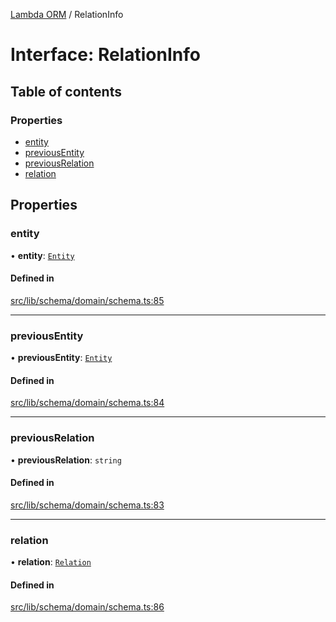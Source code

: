 [Lambda ORM](../README.md) / RelationInfo

# Interface: RelationInfo

## Table of contents

### Properties

- [entity](RelationInfo.md#entity)
- [previousEntity](RelationInfo.md#previousentity)
- [previousRelation](RelationInfo.md#previousrelation)
- [relation](RelationInfo.md#relation)

## Properties

### entity

• **entity**: [`Entity`](Entity.md)

#### Defined in

[src/lib/schema/domain/schema.ts:85](https://github.com/lambda-orm/lambdaorm-base/blob/ff21366/src/lib/schema/domain/schema.ts#L85)

___

### previousEntity

• **previousEntity**: [`Entity`](Entity.md)

#### Defined in

[src/lib/schema/domain/schema.ts:84](https://github.com/lambda-orm/lambdaorm-base/blob/ff21366/src/lib/schema/domain/schema.ts#L84)

___

### previousRelation

• **previousRelation**: `string`

#### Defined in

[src/lib/schema/domain/schema.ts:83](https://github.com/lambda-orm/lambdaorm-base/blob/ff21366/src/lib/schema/domain/schema.ts#L83)

___

### relation

• **relation**: [`Relation`](Relation.md)

#### Defined in

[src/lib/schema/domain/schema.ts:86](https://github.com/lambda-orm/lambdaorm-base/blob/ff21366/src/lib/schema/domain/schema.ts#L86)
